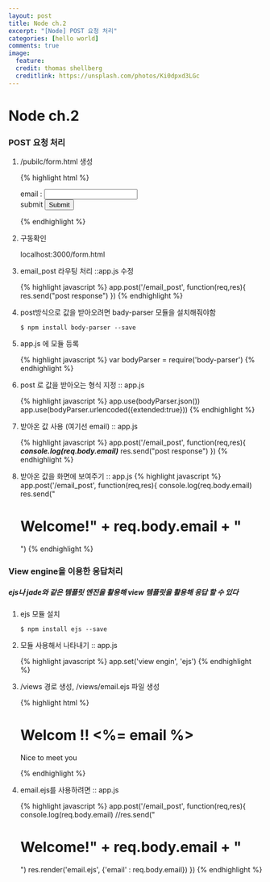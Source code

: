 ```yaml
---
layout: post
title: Node ch.2
excerpt: "[Node] POST 요청 처리"
categories: [hello world]
comments: true
image:
  feature:
  credit: thomas shellberg
  creditlink: https://unsplash.com/photos/Ki0dpxd3LGc
---
```


# Node ch.2

### POST 요청 처리
1. /pubilc/form.html 생성

    {% highlight html %}
    <!DOCTYPE html>
    <html>
      <head>
        <meta charset="utf-8">
        <title>email form</title>
      </head>
      <body>
        <form action="/email_post" method="post">
          email : <input type="text" name="email"> <br/>
          submit <input type="submit">
        </form>


      </body>
    </html>

    {% endhighlight %}


2. 구동확인

    localhost:3000/form.html

3. email_post 라우팅 처리 ::app.js 수정

    {% highlight javascript %}
    app.post('/email_post', function(req,res){
    	res.send("post response")
    })
    {% endhighlight %}

4. post방식으로 값을 받아오려면 bady-parser 모듈을 설치해줘야함

    `$ npm install body-parser --save`

5. app.js 에 모듈 등록

    {% highlight javascript %}
    var bodyParser = require('body-parser')
    {% endhighlight %}

6. post 로 값을 받아오는 형식 지정 :: app.js

    {% highlight javascript %}
    app.use(bodyParser.json())
    app.use(bodyParser.urlencoded({extended:true}))
    {% endhighlight %}


7. 받아온 값 사용 (여기선 email) :: app.js

    {% highlight javascript %}
    app.post('/email_post', function(req,res){
    	***console.log(req.body.email)***
    	res.send("post response")
    })
    {% endhighlight %}

8. 받아온 값을 화면에 보여주기 :: app.js
    {% highlight javascript %}
    app.post('/email_post', function(req,res){
    	console.log(req.body.email)
    	res.send("<h1>Welcome!" + req.body.email + "</h1>")
    {% endhighlight %}


### View engine을 이용한 응답처리
##### ejs나 jade와 같은 템플릿 엔진을 활용해 view 템플릿을 활용해 응답 할 수 있다


1. ejs 모듈 설치

    `$ npm install ejs --save`

2. 모듈 사용해서 나타내기 :: app.js

    {% highlight javascript %}
    app.set('view engin', 'ejs')
    {% endhighlight %}
3. /views 경로 생성, /views/email.ejs 파일 생성

    {% highlight html %}
    <!DOCTYPE html>
    <html>
      <head>
        <meta charset="utf-8">
        <title>email ejs template</title>
      </head>
      <body>
        <h1>Welcom !! <%= email %> </h1>
        <p>Nice to meet you</p>

      </body>
    </html>

    {% endhighlight %}

4. email.ejs를 사용하려면 :: app.js

    {% highlight javascript %}
    app.post('/email_post', function(req,res){
    	console.log(req.body.email)
    	//res.send("<h1>Welcome!" + req.body.email + "</h1>")
    	res.render('email.ejs', {'email' : req.body.email})
    })
    {% endhighlight %}
